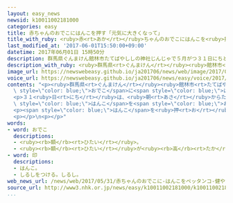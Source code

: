 ```yaml
---
layout: easy_news
newsid: k10011002181000
categories: easy
title: 赤ちゃんのおでこにはんこを押す「元気に大きくなって」
title_with_ruby: <ruby>赤<rt>あか</rt></ruby>ちゃんのおでこにはんこを<ruby>押<rt>お</rt></ruby>す「<ruby>元気<rt>げんき</rt></ruby>に<ruby>大<rt>おお</rt></ruby>きくなって」
last_modified_at: '2017-06-01T15:50:00+09:00'
datetime: 2017年06月01日 15時50分
description: 群馬県ぐんまけん館林市たてばやししの神社じんじゃで５月がつ３１日にちと６月がつ１日ついたちに「初山大祭はつやまたいさい」がありました。
description_with_ruby: <ruby>群馬県<rt>ぐんまけん</rt></ruby><ruby>館林市<rt>たてばやしし</rt></ruby>の<ruby>神社<rt>じんじゃ</rt></ruby>で５<ruby>月<rt>がつ</rt></ruby>３１<ruby>日<rt>にち</rt></ruby>と６<ruby>月<rt>がつ</rt></ruby><ruby>１日<rt>ついたち</rt></ruby>に「<ruby>初山大祭<rt>はつやまたいさい</rt></ruby>」がありました。
image_url: https://newswebeasy.github.io/ja201706/news/web/image/2017/06/01/k10011002181000.jpg
voice_url: https://newswebeasy.github.io/ja201706/news/easy/voice/2017/06/01/k10011002181000.mp3
contents: "<p><ruby>群馬県<rt>ぐんまけん</rt></ruby><ruby>館林市<rt>たてばやしし</rt></ruby>の<ruby>神社<rt>じんじゃ</rt></ruby>で５<ruby>月<rt>がつ</rt></ruby>３１<ruby>日<rt>にち</rt></ruby>と６<ruby>月<rt>がつ</rt></ruby><ruby>１日<rt>ついたち</rt></ruby>に「<ruby>初山大祭<rt>はつやまたいさい</rt></ruby>」がありました。このお<ruby>祭<rt>まつ</rt></ruby>りは、<ruby>赤<rt>あか</rt></ruby>ちゃんの<span\
  \ style=\"color: blue;\">おでこ</span>に<span style=\"color: blue;\">はんこ</span>を<ruby>押<rt>お</rt></ruby>して、<ruby>赤<rt>あか</rt></ruby>ちゃんが<ruby>元気<rt>げんき</rt></ruby>に<ruby>大<rt>おお</rt></ruby>きくなることを<ruby>祈<rt>いの</rt></ruby>ります。３５０<ruby>年<rt>ねん</rt></ruby><ruby>前<rt>まえ</rt></ruby>から<ruby>続<rt>つづ</rt></ruby>いていて、<ruby>毎年<rt>まいとし</rt></ruby>１０００<ruby>人<rt>にん</rt></ruby>ぐらいの<ruby>赤<rt>あか</rt></ruby>ちゃんが<ruby>来<rt>き</rt></ruby>ます。</p>\n\
  <p>３１<ruby>日<rt>にち</rt></ruby>は、<ruby>朝<rt>あさ</rt></ruby>からたくさんのお<ruby>父<rt>とう</rt></ruby>さんやお<ruby>母<rt>かあ</rt></ruby>さんが<ruby>神社<rt>じんじゃ</rt></ruby>に<ruby>赤<rt>あか</rt></ruby>ちゃんを<ruby>連<rt>つ</rt></ruby>れてきました。<ruby>赤<rt>あか</rt></ruby>ちゃんは、<ruby>神社<rt>じんじゃ</rt></ruby>の<ruby>人<rt>ひと</rt></ruby>に<ruby>大<rt>おお</rt></ruby>きな<ruby>木<rt>き</rt></ruby>の<span\
  \ style=\"color: blue;\">はんこ</span>を<span style=\"color: blue;\">おでこ</span>に<ruby>押<rt>お</rt></ruby>してもらいました。</p>\n\
  <p><span style=\"color: blue;\">はんこ</span>を<ruby>押<rt>お</rt></ruby>してもらう<ruby>前<rt>まえ</rt></ruby>に<ruby>泣<rt>な</rt></ruby>いてしまう<ruby>赤<rt>あか</rt></ruby>ちゃんもいて、<ruby>周<rt>まわ</rt></ruby>りの<ruby>大人<rt>おとな</rt></ruby>たちは<ruby>楽<rt>たの</rt></ruby>しそうに<ruby>笑<rt>わら</rt></ruby>っていました。</p>\n\
  <p></p>\n<p></p>"
words:
- word: おでこ
  descriptions:
  - <ruby><rb>額</rb><rt>ひたい</rt></ruby>。
  - <ruby><rb>額</rb><rt>ひたい</rt></ruby>が<ruby><rb>高</rb><rt>たか</rt></ruby>く<ruby><rb>出</rb><rt>で</rt></ruby>ていること。
- word: 印
  descriptions:
  - はんこ。
  - しるしをつける。しるし。
web_news_url: /news/web/2017/05/31/赤ちゃんのおでこに-はんこをペッタンコ-健やかな成長を/
source_url: http://www3.nhk.or.jp/news/easy/k10011002181000/k10011002181000.html
...
```

